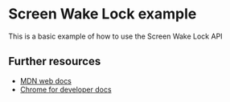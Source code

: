 # Screen Wake Lock example

This is a basic example of how to use the Screen Wake Lock API

## Further resources

- [MDN web docs](https://developer.mozilla.org/en-US/docs/Web/API/Screen_Wake_Lock_API)
- [Chrome for developer docs](https://developer.chrome.com/docs/capabilities/web-apis/wake-lock)
